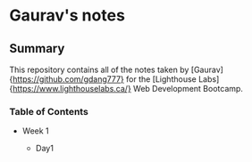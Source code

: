 # Gaurav's notes

## Summary

This repository contains all of the notes taken by [Gaurav]{https://github.com/gdang777} for the [Lighthouse Labs]{https://www.lighthouselabs.ca/} Web Development Bootcamp.

### Table of Contents

 * Week 1

   * Day1

